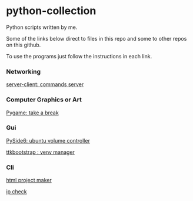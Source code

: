 # python-collection
Python scripts written by me.

Some of the links below direct to files in this repo and some to other repos on this github.

To use the programs just follow the instructions in each link.

<h3>Networking</h3>
<a href="https://github.com/ip-repo/python/blob/main/command-server/command-server-client.md">server-client: commands server </a>

<h3>Computer Graphics or Art</h3>
<a href="https://github.com/ip-repo/python/blob/main/take-break/take-brake.md">Pygame: take a break </a>

<h3>Gui</h3>
<a href="https://github.com/ip-repo/vc/blob/main/README.md">PySide6: ubuntu volume controller</a>

<a href="https://github.com/ip-repo/python/blob/main/venv-manager/venv-manager.md"> ttkbootstrap : venv manager</a>

<h3>Cli</h3>
<a href="https://github.com/ip-repo/html-project-maker">html project maker</a>

<a href="https://github.com/ip-repo/ip-checker">ip check</a>
